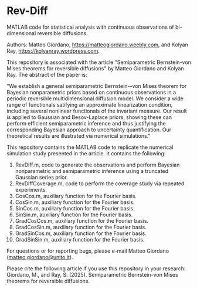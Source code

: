 # Rev-Diff

MATLAB code for statistical analysis with continuous observations of bi-dimensional reversible diffusions.

Authors: Matteo Giordano, https://matteogiordano.weebly.com, and Kolyan Ray, https://kolyanray.wordpress.com.

This repository is associated with the article "Semiparametric Bernstein-von Mises theorems for reversible diffusions" by Matteo Giordano and Kolyan Ray. The abstract of the paper is:

"We establish a general semiparametric Bernstein--von Mises theorem for Bayesian nonparametric priors based on continuous observations in a 
periodic reversible multidimensional diffusion model. We consider a wide range of functionals satifying an approximate linearization condition, 
including several nonlinear functionals of the invariant measure. Our result is applied to Gaussian and Besov-Laplace priors, showing these 
can perform efficient semiparametric inference and thus justifying the corresponding Bayesian approach to uncertainty quantification. 
Our theoretical results are illustrated via numerical simulations."

This repository contains the MATLAB code to replicate the numerical simulation study presented in the article. It contains the following:

1. RevDiff.m, code to generate the observations and perform Bayesian nonparametric and semiparametric inference using a truncated Gaussian series prior.
2. RevDiffCoverage.m, code to perform the coverage study via repeated experiments.
3. CosCos.m, auxiliary function for the Fourier basis.
4. CosSin.m, auxiliary function for the Fourier basis.
5. SinCos.m, auxiliary function for the Fourier basis.
6. SinSin.m, auxiliary function for the Fourier basis.
7. GradCosCos.m, auxiliary function for the Fourier basis.
8. GradCosSin.m, auxiliary function for the Fourier basis.
9. GradSinCos.m, auxiliary function for the Fourier basis.
10. GradSinSin.m, auxiliary function for the Fourier basis.

For questions or for reporting bugs, please e-mail Matteo Giordano (matteo.giordano@unito.it).

Please cite the following article if you use this repository in your research: Giordano, M., and Ray, S. (2025). Semiparametric Bernstein-von Mises theorems for reversible diffusions.
